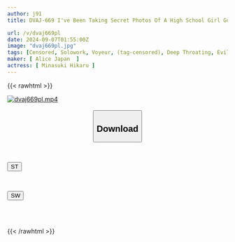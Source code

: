 ```yaml
---
author: j91
title: DVAJ-669 I've Been Taking Secret Photos Of A High School Girl Going To And From School, Upskirts, Changing Rooms, The Toilet, The Bath, Etc. For A Year, And Now She Has A Boyfriend. I Can't Control My Jealousy, So I Track Her Down, Kidnap Her, Rape Her, And Cum Inside Her Over And Over Again Until She Stops Resisting. Hikaru Minazuki

url: /v/dvaj669pl
date: 2024-09-07T01:55:00Z
image: "dvaj669pl.jpg"
tags: [Censored, Solowork, Voyeur, (tag-censored), Deep Throating, Evil	]
maker: [ Alice Japan  ]
actress: [ Minasuki Hikaru ]
---
```



{{< rawhtml >}}

<div class="video" data-videoid="Re6m91DJjZtdRQv">
    <a href="javascript:;">
        <img src="/v/dvaj669pl/dvaj669pl.jpg" width="WIDTH" height="HEIGHT" alt="dvaj669pl.mp4" loading="lazy">
    </a>
</div>

<script type="text/javascript" src="https://j91.asia/asset/on-demand-st.js"></script>

<br>
  <link rel="stylesheet" href="https://j91.asia/asset/bs5.css">
  
  <center>
  <button class="btn btn-primary" type="button" data-bs-toggle="collapse" data-bs-target=".multi-collapse" aria-expanded="false" aria-controls="multiCollapseExample1 multiCollapseExample2"><h2>Download</h2></button></center>
</p>
<div class="row">
  <div class="col">
    <div class="collapse multi-collapse" id="multiCollapseExample1">
      <div class="card card-body">
	      	      <br>
<div class="buttons">  
<p><a href="/v/dvaj669pl/st.html" target="_blank"><button class="btn-hover color-3"><i class="fa fa-download"></i> ST</button></a></p></div>
    </div>
  </div>
</div>
  <div class="col">
    <div class="collapse multi-collapse" id="multiCollapseExample2">
      <div class="card card-body">
	      <br>
<div class="buttons">
<p><a href="/v/dvaj669pl/sw.html" target="_blank"><button class="btn-hover color-2"><i class="fa fa-download"></i> SW</button></a></p></div>
<br><br>
      </div>
    </div>
  </div>
</div>

{{< /rawhtml >}}